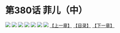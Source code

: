 # 第380话 菲儿（中）
![](https://mhpic.xiaomingtaiji.net/comic/D/斗破苍穹拆分版/380话/1.jpg-zymk.middle.webp)
![](https://mhpic.xiaomingtaiji.net/comic/D/斗破苍穹拆分版/380话/2.jpg-zymk.middle.webp)
![](https://mhpic.xiaomingtaiji.net/comic/D/斗破苍穹拆分版/380话/3.jpg-zymk.middle.webp)
![](https://mhpic.xiaomingtaiji.net/comic/D/斗破苍穹拆分版/380话/4.jpg-zymk.middle.webp)
![](https://mhpic.xiaomingtaiji.net/comic/D/斗破苍穹拆分版/380话/5.jpg-zymk.middle.webp)
![](https://mhpic.xiaomingtaiji.net/comic/D/斗破苍穹拆分版/380话/6.jpg-zymk.middle.webp)
![](https://mhpic.xiaomingtaiji.net/comic/D/斗破苍穹拆分版/380话/7.jpg-zymk.middle.webp)
[【上一章】](./379.md)
[【目录】](./README.md)
[【下一章】](./381.md)
